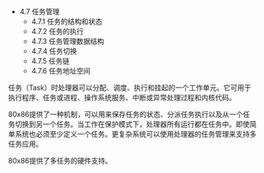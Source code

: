 - 4.7 任务管理
    - 4.7.1 任务的结构和状态
    - 4.7.2 任务的执行
    - 4.7.3 任务管理数据结构
    - 4.7.4 任务切换
    - 4.7.5 任务链
    - 4.7.6 任务地址空间
    
任务（Task）时处理器可以分配、调度、执行和挂起的一个工作单元。它可用于执行程序、任务或进程、操作系统服务、中断或异常处理过程和内核代码。

80x86提供了一种机制，可以用来保存任务的状态、分派任务执行以及从一个任务切换到另一个任务。当工作在保护模式下，处理器所有运行都在任务中。即使简单系统也必须至少定义一个任务。更复杂系统可以使用处理器的任务管理来支持多任务应用。

80x86提供了多任务的硬件支持。